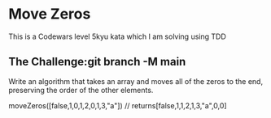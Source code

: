 # Move Zeros

This is a Codewars level 5kyu kata which I am solving using TDD

## The Challenge:git branch -M main

Write an algorithm that takes an array and moves all of the zeros to the end, preserving the order of the other elements.

moveZeros([false,1,0,1,2,0,1,3,"a"]) // returns[false,1,1,2,1,3,"a",0,0]
